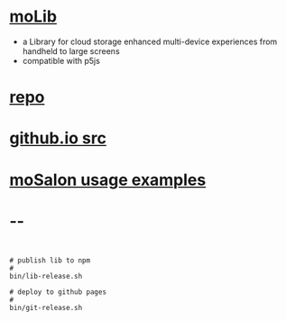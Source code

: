 # [moLib](https://github.com/molab-itp/moLib)

- a Library for cloud storage enhanced multi-device experiences from handheld to large screens
- compatible with p5js

# [repo](https://github.com/molab-itp/moLib)

# [github.io src](https://molab-itp.github.io/moLib/src?v=4)

# [moSalon usage examples](https://github.com/molab-itp/moSalon)

# --

```


# publish lib to npm
#
bin/lib-release.sh

# deploy to github pages
#
bin/git-release.sh



```
